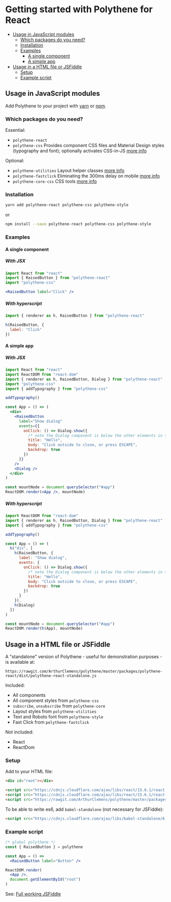 # Getting started with Polythene for React


<!-- MarkdownTOC bracket="round" autolink="true" depth="3" -->

- [Usage in JavaScript modules](#usage-in-javascript-modules)
  - [Which packages do you need?](#which-packages-do-you-need)
  - [Installation](#installation)
  - [Examples](#examples)
    - [A single component](#a-single-component)
    - [A simple app](#a-simple-app)
- [Usage in a HTML file or JSFiddle](#usage-in-a-html-file-or-jsfiddle)
  - [Setup](#setup)
  - [Example script](#example-script)

<!-- /MarkdownTOC -->


## Usage in JavaScript modules

Add Polythene to your project with [yarn](https://yarnpkg.com/) or [npm](https://www.npmjs.com).

### Which packages do you need?

Essential:

* `polythene-react`
* `polythene-css` Provides component CSS files and Material Design styles (typography and font); optionally activates CSS-in-JS [more info](css.md)

Optional:

* `polythene-utilities` Layout helper classes [more info](packages/polythene-utilities.md)
* `polythene-fastclick` Eliminating the 300ms delay on mobile [more info](packages/polythene-fastclick.md)
* `polythene-core-css` CSS tools [more info](packages/polythene-core-css.md)


### Installation

~~~bash
yarn add polythene-react polythene-css polythene-style
~~~

or

~~~bash
npm install --save polythene-react polythene-css polythene-style
~~~

### Examples

#### A single component

##### With JSX

~~~jsx
import React from "react"
import { RaisedButton } from "polythene-react"
import "polythene-css"

<RaisedButton label="Click" />
~~~

##### With hyperscript

~~~javascript
import { renderer as h, RaisedButton } from "polythene-react"

h(RaisedButton, {
  label: "Click"
})
~~~


#### A simple app

##### With JSX

~~~jsx
import React from "react"
import ReactDOM from "react-dom"
import { renderer as h, RaisedButton, Dialog } from "polythene-react"
import "polythene-css"
import { addTypography } from "polythene-css"

addTypography()

const App = () => (
  <div>
    <RaisedButton
      label="Show dialog"
      events={{
        onClick: () => Dialog.show({
          /* note the Dialog component is below the other elements in the app */
          title: "Hello",
          body: "Click outside to close, or press ESCAPE",
          backdrop: true
        })
      }}
    />
    <Dialog />
  </div>
)

const mountNode = document.querySelector("#app")
ReactDOM.render(<App />, mountNode)
~~~


##### With hyperscript

~~~javascript
import ReactDOM from "react-dom"
import { renderer as h, RaisedButton, Dialog } from "polythene-react"
import { addTypography } from "polythene-css"

addTypography()

const App = () => (
  h("div", [
    h(RaisedButton, {
      label: "Show dialog",
      events: {
        onClick: () => Dialog.show({
          /* note the Dialog component is below the other elements in the app */
          title: "Hello",
          body: "Click outside to close, or press ESCAPE",
          backdrop: true
        })
      }
    }),
    h(Dialog)
  ])
)

const mountNode = document.querySelector("#app")
ReactDOM.render(h(App), mountNode)
~~~


## Usage in a HTML file or JSFiddle

A "standalone" version of Polythene - useful for demonstration purposes - is available at:

~~~
https://rawgit.com/ArthurClemens/polythene/master/packages/polythene-react/dist/polythene-react-standalone.js
~~~

Included:

* All components
* All component styles from `polythene-css`
* `subscribe`, `unsubscribe` from `polythene-core`
* Layout styles from `polythene-utilities`
* Text and Roboto font from `polythene-style`
* Fast Click from `polythene-fastclick`

Not included:

* React
* ReactDom

### Setup

Add to your HTML file:

~~~html
<div id="root"></div>

<script src="https://cdnjs.cloudflare.com/ajax/libs/react/15.6.1/react.js"></script>
<script src="https://cdnjs.cloudflare.com/ajax/libs/react/15.6.1/react-dom.js"></script>
<script src="https://rawgit.com/ArthurClemens/polythene/master/packages/polythene-react/dist/polythene-react-standalone.js"></script>
~~~

To be able to write es6, add `babel-standalone` (not necessary for JSFiddle):

~~~html
<script src="https://cdnjs.cloudflare.com/ajax/libs/babel-standalone/6.25.0/babel.min.js"></script>
~~~

### Example script

~~~jsx
/* global polythene */
const { RaisedButton } = polythene

const App = () =>
  <RaisedButton label="Button" />

ReactDOM.render(
  <App />,
  document.getElementById("root")
)
~~~


See: [Full working JSFiddle](https://jsfiddle.net/ArthurClemens/5db99xoj/)

